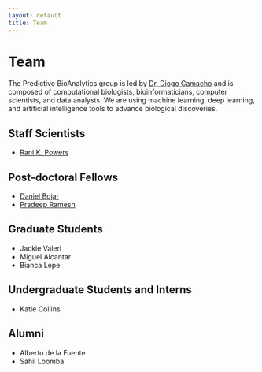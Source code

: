 ```yaml
---
layout: default
title: Team
---
```


# Team


The Predictive BioAnalytics group is led by [Dr. Diogo Camacho](diogo.camacho@wyss.harvard.edu) and is composed of computational biologists, bioinformaticians, computer scientists, and data analysts. We are using machine learning, deep learning, and artificial intelligence tools to advance biological discoveries.


## Staff Scientists
 - [Rani K. Powers](mailto:rani.powers@wyss.harvard.edu)

## Post-doctoral Fellows
 - [Daniel Bojar](mailto:daniel.bojar@wyss.harvard.edu)
 - [Pradeep Ramesh](mailto:pradeep.ramesh@wyss.harvard.edu)

## Graduate Students
 - Jackie Valeri
 - Miguel Alcantar
 - Bianca Lepe

## Undergraduate Students and Interns
 - Katie Collins

## Alumni
 - Alberto de la Fuente
 - Sahil Loomba
